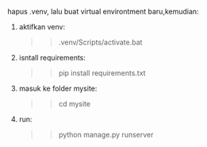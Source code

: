 hapus .venv, lalu buat virtual environtment baru,kemudian:
1. aktifkan venv:
   >>.venv/Scripts/activate.bat
2. isntall requirements:
   >>pip install requirements.txt
3. masuk ke folder mysite:
   >>cd mysite
4. run:
   >>python manage.py runserver
